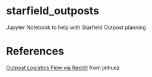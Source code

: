 # starfield_outposts
Jupyter Notebook to help with Starfield Outpost planning

# References
[Outpost Logistics Flow via Reddit](https://www.reddit.com/r/Starfield/comments/16hzcj0/so_i_made_a_material_fabrication_chart_to_prepare/) from jinhuez
